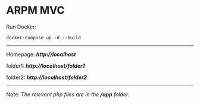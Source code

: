 # ARPM MVC

Run Docker:
```
docker-compose up -d --build
```

<hr>

Homepage: ***http://localhost***

folder1: ***http://localhost/folder1***

folder2: ***http://localhost/folder2***

<hr>

Note: *The relevant php files are in the **/app** folder.*